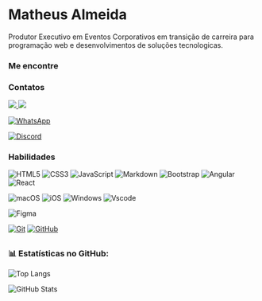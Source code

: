 # Matheus Almeida 

Produtor Executivo em Eventos Corporativos em transição de carreira para programação web e desenvolvimentos de soluções tecnologicas. 

### Me encontre

<div align="left" >
  <h3>Contatos</h3>
<a href="https://www.linkedin.com/in/matheus-almeida-254103a8/" onclick="window.open(this.href); return false;">
  <img src="https://img.shields.io/badge/-LinkedIn-%230077B5?style=for-the-badge&logo=linkedin&logoColor=white">
</a> 
<a href="mailto:matheus.almeidaesilva@gmail.com" onclick="window.open(this.href); return false;">
  <img src="https://img.shields.io/badge/-Gmail-%23333?style=for-the-badge&logo=gmail&logoColor=white">
</a>

[![WhatsApp](https://img.shields.io/badge/WhatsApp-25D366?style=for-the-badge&logo=whatsapp&logoColor=white)](https://wa.me/5511987057263)

[![Discord](https://img.shields.io/badge/Discord-7289DA?style=for-the-badge&logo=discord&logoColor=white)](https://discord.com/channels/@malmeidaaa/)
</div>


### Habilidades

![HTML5](https://img.shields.io/badge/HTML-000?style=for-the-badge&logo=html5&logoColor=30A3DC)
![CSS3](https://img.shields.io/badge/CSS3-000?style=for-the-badge&logo=css3&logoColor=E94D5F)
![JavaScript](https://img.shields.io/badge/JavaScript-000?style=for-the-badge&logo=javascript&logoColor=30A3DC)
![Markdown](https://img.shields.io/badge/Markdown-000?style=for-the-badge&logo=markdown)
![Bootstrap](https://img.shields.io/badge/-boostrap-0D1117?style=for-the-badge&logo=bootstrap&labelColor=0D1117)
![Angular](https://img.shields.io/badge/Angular-DD0031?style=for-the-badge&logo=angular&logoColor=white)
![React](https://img.shields.io/badge/React-20232A?style=for-the-badge&logo=react&logoColor=61DAFB)

![macOS](https://img.shields.io/badge/mac%20os-000000?style=for-the-badge&logo=macos&logoColor=F0F0F0)
![iOS](https://img.shields.io/badge/iOS-000000?style=for-the-badge&logo=ios&logoColor=white)
![Windows](https://img.shields.io/badge/Windows-000?style=for-the-badge&logo=windows&logoColor=2CA5E0)
![Vscode](https://img.shields.io/badge/Vscode-007ACC?style=for-the-badge&logo=visual-studio-code&logoColor=white)

![Figma](https://img.shields.io/badge/Figma-696969?style=for-the-badge&logo=figma&logoColor=figma)

[![Git](https://img.shields.io/badge/Git-000?style=for-the-badge&logo=git&logoColor=E94D5F)]()
[![GitHub](https://img.shields.io/badge/GitHub-000?style=for-the-badge&logo=github&logoColor=30A3DC)]()


##
### 📊 Estatísticas no GitHub:

![Top Langs](https://github-readme-stats-git-masterrstaa-rickstaa.vercel.app/api/top-langs/?username=malmeidaaa&bg_color=000&border_color=30A3DC&title_color=E94D5F&text_color=FFF)

![GitHub Stats](https://github-readme-stats.vercel.app/api?username=malmeidaaa&theme=transparent&bg_color=000&border_color=30A3DC&show_icons=true&icon_color=30A3DC&title_color=E94D5F&text_color=FFF)
